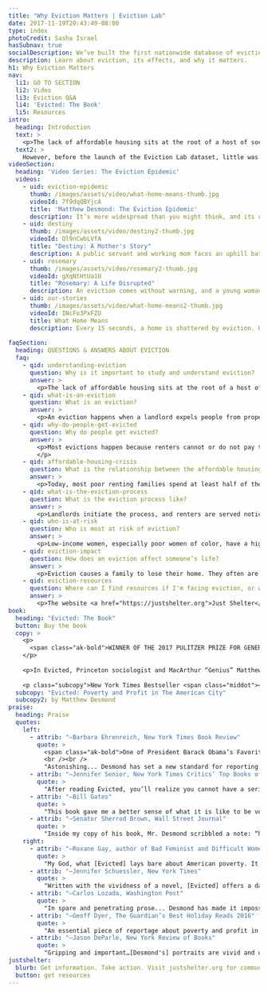 ```yaml
---
title: "Why Eviction Matters | Eviction Lab"
date: 2017-11-19T20:43:49-08:00
type: index
photoCredit: Sasha Israel
hasSubnav: true
socialDescription: We’ve built the first nationwide database of evictions.  
description: Learn about eviction, its effects, and why it matters.
h1: Why Eviction Matters
nav:
  li1: GO TO SECTION
  li2: Video
  li3: Eviction Q&A
  li4: 'Evicted: The Book'
  li5: Resources
intro:
  heading: Introduction
  text: > 
    <p>The lack of affordable housing sits at the root of a host of social problems, from poverty and homelessness to educational disparities and health care. That means understanding the eviction crisis is critical to effectively addressing these problems and reducing inequality. Below you can view videos exploring the plight of Americans caught in the eviction epidemic, read an eviction FAQ, and explore resources for learning more and taking action.</p>
  text2: >  
    However, before the launch of the Eviction Lab dataset, little was known about the prevalence of eviction in America, so studying its causes and consequences on a national level was impossible. This new dataset gives us the tools to better understand—and fight—America's eviction epidemic.    
videoSection:
  heading: 'Video Series: The Eviction Epidemic'
  videos:
    - uid: eviction-epidemic
      thumb: /images/assets/video/what-home-means-thumb.jpg
      videoId: 7f9dqQBYjcA
      title: 'Matthew Desmond: The Eviction Epidemic'
      description: It’s more widespread than you might think, and its consequences for individuals and families can be long-lasting and devastating.
    - uid: destiny
      thumb: /images/assets/video/destiny2-thumb.jpg
      videoId: Ql9nCwbLVfA
      title: "Destiny: A Mother's Story"
      description: A public servant and working mom faces an uphill battle to make ends meet, even as her hours are cut. Then one day, the notice arrives.
    - uid: rosemary
      thumb: /images/assets/video/rosemary2-thumb.jpg
      videoId: gXqNtHtUa1U
      title: "Rosemary: A Life Disrupted"
      description: An eviction comes without warning, and a young woman finds herself uprooted from her community and struggling in school.
    - uid: our-stories
      thumb: /images/assets/video/what-home-means2-thumb.jpg
      videoId: INcFo3PxFZU
      title: What Home Means
      description: Every 15 seconds, a home is shattered by eviction. Hear displaced tenants describe their experiences and learn what you can do to make a difference.
  
faqSection:
  heading: QUESTIONS & ANSWERS ABOUT EVICTION
  faq:
    - qid: understanding-eviction
      question: Why is it important to study and understand eviction?
      answer: >
        <p>The lack of affordable housing sits at the root of a host of social problems, from poverty and homelessness to educational disparities and health care. That means understanding the eviction crisis is critical to effectively addressing these problems and reducing inequality. However, before the launch of the Eviction Lab dataset, little was known about the prevalence of eviction in America, so studying its causes and consequences on a national level was impossible. This new dataset gives us the tools to better understand—and fight—America’s eviction epidemic.<p>
    - qid: what-is-an-eviction
      question: What is an eviction?
      answer: >
        <p>An eviction happens when a landlord expels people from property he or she owns. Evictions are landlord-initiated involuntary moves that happen to renters, whereas foreclosures are involuntary moves that happen to homeowners when a bank or other lending agency repossesses a home.</p>
    - qid: why-do-people-get-evicted
      question: Why do people get evicted?
      answer: >
        <p>Most evictions happen because renters cannot or do not pay their rent. Landlords can evict renters for a number of other reasons, too, including taking on boarders, damaging property, causing a disturbance, or breaking the law. In most American cities and towns, landlords can evict renters even if they have not missed a rent payment or otherwise violated their lease agreement; these are called “no fault” evictions.
        </p>
    - qid: affordable-housing-crisis
      question: What is the relationship between the affordable housing crisis and the eviction epidemic?
      answer: >
        <p>Today, most poor renting families spend at least half of their income on housing costs, with one in four of those families spending over 70 percent of their income just on rent and utilities. Incomes for Americans of modest means have flatlined while housing costs have soared. Only one in four families who qualifies for affordable housing programs gets any kind of help. Under those conditions, it has become harder for low-income families to keep up with rent and utility costs, and a growing number are living one misstep or emergency away from eviction.</p>
    - qid: what-is-the-eviction-process
      question: What is the eviction process like?
      answer: >
        <p>Landlords initiate the process, and renters are served notice to appear in court. Almost everywhere in the United States, evictions take place in civil court, where renters have no right to an attorney. For this reason and others, most renters do not appear in eviction court. When this happens, they receive a default eviction judgement, provided that the landlord or a representative is present. Renters who do appear in court may also receive an eviction judgement ordering them to vacate their home by a specific date. Eviction cases can be resolved in other ways as well. For one, the case may be dismissed or ruled in favor of defendants, allowing renter to remain in their home. In addition, a mediated agreement can be established between a landlord and a renter, often called a “settlement” or “stipulation,” which comes with certain terms. If renters meet the terms, the eviction is dismissed; if they do not, an eviction judgment can be rendered. In the event that evicted renters do not leave their home by the specified date, their landlord may file a “writ of restitution,” which permits law enforcement officers to forcibly remove a family and often their belongings.</p>
    - qid: who-is-at-risk
      question: Who is most at risk of eviction?
      answer: >
        <p>Low-income women, especially poor women of color, have a high risk of eviction. Research has shown domestic violence victims and families with children are also at particularly high risk for eviction.</p>
    - qid: eviction-impact
      question: How does an eviction affect someone’s life?
      answer: >
        <p>Eviction causes a family to lose their home. They often are also expelled from their community and their children have to switch schools. Families regularly lose their possessions, too, which are piled on the sidewalk or placed in storage, only to be reclaimed after paying a fee. A legal eviction comes with a court record, which can prevent families from relocating to decent housing in a safe neighborhood, because many landlords screen for recent evictions. Studies also show that eviction causes job loss, as the stressful and drawn-out process of being forcibly expelled from a home causes people to make mistakes at work and lose their job. Eviction also has been shown to affect people's mental health: one study found that mothers who experienced eviction reported higher rates of depression two years after their move. The evidence strongly indicates that eviction is not just a condition of poverty, it is a cause of it.</p>
    - qid: eviction-resources
      question: Where can I find resources if I'm facing eviction, or want to get involved?
      answer: >
        <p>The website <a href="https://justshelter.org">Just Shelter</a> contains links to over 600 community and national organizations offering housing assistance, education and advocacy, legal aid and tenants' rights counseling. </p>
book:
  heading: "Evicted: The Book"
  button: Buy the book
  copy: >
    <p>
      <span class="ak-bold">WINNER OF THE 2017 PULITZER PRIZE FOR GENERAL NONFICTION </span>
    </p>
    
    <p>In Evicted, Princeton sociologist and MacArthur “Genius” Matthew Desmond follows eight families in Milwaukee as they struggle to keep a roof over their heads. Hailed as “wrenching and revelatory” (The Nation), “vivid and unsettling” (New York Review of Books), Evicted transforms our understanding of poverty and economic exploitation while providing fresh ideas for solving one of 21st-century America’s most devastating problems. Its unforgettable scenes of hope and loss remind us of the centrality of home, without which nothing else is possible.</p>
    
    <p class="subcopy">New York Times Bestseller <span class="middot"></span>Winner of the National Book Critics Circle Award for Nonfiction <span class="middot"></span>Winner of The Pen/John Kenneth Galbraith Award for Nonfiction <span class="middot"></span>Winner of the Andrew Carnegie Medal for Excellence in Nonfiction <span class="middot"></span>Finalist for the Los Angeles Times Book Prize <span class="middot"></span>Winner of the 2017 Hillman Prize For Book Journalism <span class="middot"></span>Winner of the Chicago Tribune Heartland Prize</p>
  subcopy: "Evicted: Poverty and Profit in The American City"
  subcopy2: by Matthew Desmond
praise:
  heading: Praise
  quotes:
    left: 
      - attrib: "—Barbara Ehrenreich, New York Times Book Review"
        quote: >
          <span class="ak-bold">One of President Barack Obama’s Favorite Books of 2017</span>
          <br /><br />
          "Astonishing... Desmond has set a new standard for reporting on poverty." 
      - attrib: "—Jennifer Senior, New York Times Critics’ Top Books of 2016"
        quote: >
          "After reading Evicted, you’ll realize you cannot have a serious conversation about poverty without talking about housing.... The book is that good, and it’s that unignorable."
      - attrib: "—Bill Gates"
        quote: >
          "This book gave me a better sense of what it is like to be very poor in this country than anything else I have read… It is beautifully written, thought-provoking, and unforgettable."
      - attrib: "—Senator Sherrod Brown, Wall Street Journal"
        quote: >
          "Inside my copy of his book, Mr. Desmond scribbled a note: “home = life.” Too many in Washington don’t understand that. We need a government that will partner with communities, from Appalachia to the suburbs to downtown Cleveland, to make hard work pay off for all these overlooked Americans."
    right:
      - attrib: "—Roxane Gay, author of Bad Feminist and Difficult Women"
        quote: >
          "My God, what [Evicted] lays bare about American poverty. It is devastating and infuriating and a necessary read."
      - attrib: "—Jennifer Schuessler, New York Times"
        quote: >
          "Written with the vividness of a novel, [Evicted] offers a dark mirror of middle-class America’s obsession with real estate, laying bare the workings of the low end of the market, where evictions have become just another part of an often lucrative business model."
      - attrib: "—Carlos Lozada, Washington Post"
        quote: >
          "In spare and penetrating prose... Desmond has made it impossible to consider poverty without grappling with the role of housing. This pick [as best book of 2016] was not close."
      - attrib: "—Geoff Dyer, The Guardian’s Best Holiday Reads 2016"
        quote: >
          "An essential piece of reportage about poverty and profit in urban America."
      - attrib: "—Jason DeParle, New York Review of Books"
        quote: >
          "Gripping and important…[Desmond's] portraits are vivid and unsettling."
justshelter:
  blurb: Get information. Take action. Visit justshelter.org for community and nationwide resources.
  button: get resources
---
```



